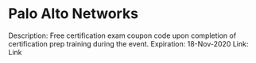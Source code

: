# Palo Alto Networks

Description: Free certification exam coupon code upon completion of certification prep training during the event.
Expiration: 18-Nov-2020
Link: Link
